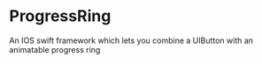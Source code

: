 # ProgressRing
An IOS swift framework which lets you combine a UIButton with an animatable progress ring
